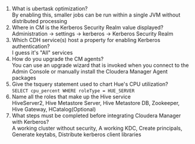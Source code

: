 1. What is ubertask optimization?<br>
</t>By enabling this, smaller jobs can be run within a single JVM without distributed processing<br>
2. Where in CM is the Kerberos Security Realm value displayed?<br>
</t>Administration -> settings -> kerberos -> Kerberos Security Realm<br>
3. Which CDH service(s) host a property for enabling Kerberos authentication?<br>
</t>I guess it's "All" services<br>
4. How do you upgrade the CM agents?<br>
</t>You can use an upgrade wizard that is invoked when you connect to the Admin Console or manually install the Cloudera Manager Agent packages<br>
5. Give the tsquery statement used to chart Hue's CPU utilization?<br>
</t>`SELECT cpu_percent WHERE roleType = HUE_SERVER`<br>
6. Name all the roles that make up the Hive service<br>
</t>HiveServer2, Hive Metastore Server, Hive Metastore DB, Zookeeper, Hive Gateway, HCatalog(Optional)<br>
7. What steps must be completed before integrating Cloudera Manager with Kerberos?<br>
</t>A working cluster without security, A working KDC, Create principals, Generate keytabs, Distribute kerberos client libraries<br>